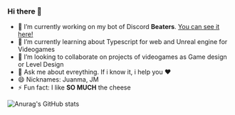 ### Hi there 👋



- 🔭 I’m currently working on my bot of Discord **Beaters**. [You can see it here!](https://jromano743.github.io/project-beaters-wb/)
- 🌱 I’m currently learning about Typescript for web and Unreal engine for Videogames
- 👯 I’m looking to collaborate on projects of videogames as Game design or Level Design
- 💬 Ask me about evreything. If i know it, i help you ❤️
- 😄 Nicknames: Juanma, JM
- ⚡ Fun fact: I like **SO MUCH** the cheese

![Anurag's GitHub stats](https://github-readme-stats.vercel.app/api?username=anuraghazra&show_icons=true&theme=radical)
